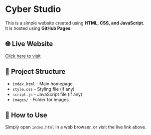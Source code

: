 # Cyber Studio  

This is a simple website created using **HTML, CSS, and JavaScript**.  
It is hosted using **GitHub Pages**.  

## 🌐 Live Website  
[Click here to visit](https://husnain882.github.io/Cyber-Studio/)  

## 📂 Project Structure  
- `index.html` - Main homepage  
- `style.css` - Styling file (if any)  
- `script.js` - JavaScript file (if any)  
- `images/` - Folder for images  

## 🚀 How to Use  
Simply open `index.html` in a web browser, or visit the live link above.
